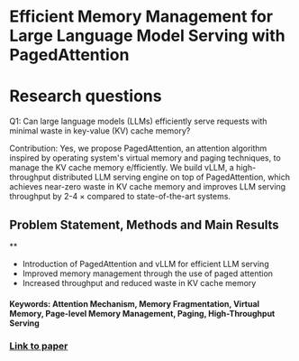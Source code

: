 # Efficient Memory Management for Large Language Model Serving with PagedAttention

# Research questions
Q1: Can large language models (LLMs) efficiently serve requests with minimal waste in key-value (KV) cache memory?

Contribution: Yes, we propose PagedAttention, an attention algorithm inspired by operating system's virtual memory and paging techniques, to manage the KV cache memory e/fficiently. We build vLLM, a high-throughput distributed LLM serving engine on top of PagedAttention, which achieves near-zero waste in KV cache memory and improves LLM serving throughput by 2-4 × compared to state-of-the-art systems.

## Problem Statement, Methods and Main Results
**
* Introduction of PagedAttention and vLLM for efficient LLM serving
* Improved memory management through the use of paged attention
* Increased throughput and reduced waste in KV cache memory

#### Keywords: Attention Mechanism, Memory Fragmentation, Virtual Memory, Page-level Memory Management, Paging, High-Throughput Serving


### [Link to paper](https://arxiv.org/abs/2309.06180v1)
